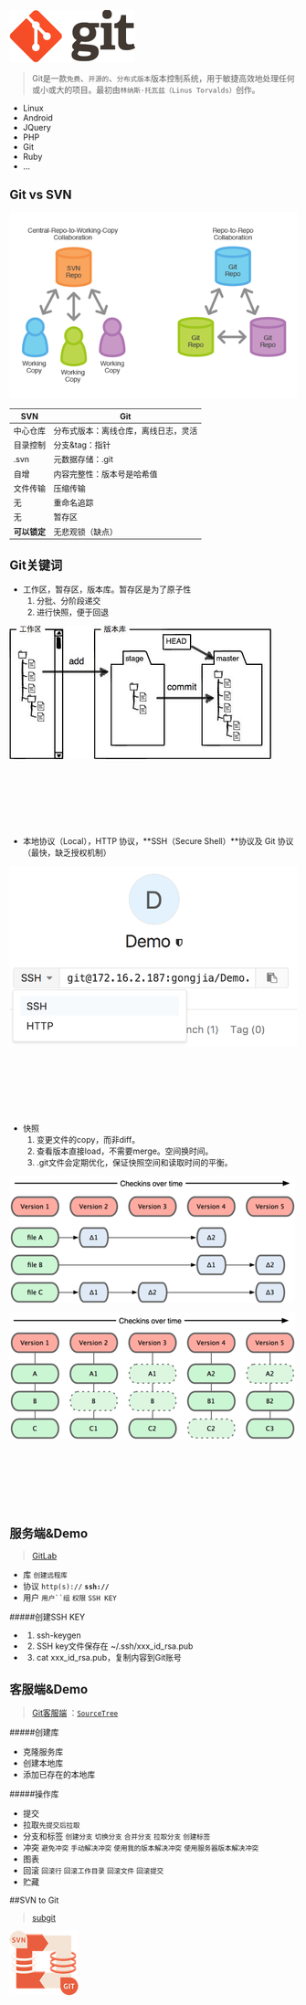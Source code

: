 ![Git Logo](https://github.com/mzying2013/GitShare/blob/master/logo@2x.png?raw=true)


>Git是一款`免费`、`开源的`、`分布式版本`版本控制系统，用于敏捷高效地处理任何或小或大的项目。最初由`林纳斯·托瓦兹（Linus Torvalds）`创作。


- Linux
- Android
- JQuery
- PHP
- Git
- Ruby
- ...



## Git vs SVN

![SVN vs Git](https://github.com/mzying2013/GitShare/blob/master/svn-vs-git.png?raw=true)

| SVN      | Git                |
| -------- | ------------------ |
| 中心仓库     | 分布式版本：离线仓库，离线日志，灵活 |
| 目录控制     | 分支&tag：指针          |
| .svn     | 元数据存储：.git         |
| 自增       | 内容完整性：版本号是哈希值      |
| 文件传输     | 压缩传输               |
| 无        | 重命名追踪              |
| 无        | 暂存区                |
| **可以锁定** | 无悲观锁（缺点）           |



## Git关键词

- 工作区，暂存区，版本库。暂存区是为了原子性
  1. 分批、分阶段递交 
  2. 进行快照，便于回退


![三个区域图示](https://github.com/mzying2013/GitShare/blob/master/%E4%B8%89%E4%B8%AA%E5%8C%BA%E5%9F%9F%E5%9B%BE%E7%A4%BA.jpeg?raw=true)

<br/><br/><br/><br/><br/><br/>





- 本地协议（Local），HTTP 协议，**SSH（Secure Shell）**协议及 Git 协议（最快，缺乏授权机制）


![ssh&git协议](https://github.com/mzying2013/GitShare/blob/master/ssh_http_proxy.png?raw=true)

<br/><br/><br/><br/><br/><br/>





- 快照
  1. 变更文件的copy，而非diff。
  2. 查看版本直接load，不需要merge。空间换时间。
  3. .git文件会定期优化，保证快照空间和读取时间的平衡。


![差异化图示](https://github.com/mzying2013/GitShare/blob/master/%E5%B7%AE%E5%BC%82%E6%80%A7%E6%AF%94%E8%BE%83.png?raw=true)



![快照图示](https://github.com/mzying2013/GitShare/blob/master/%E5%BF%AB%E7%85%A7%E6%AF%94%E8%BE%83.png?raw=true)

<br/><br/><br/><br/><br/><br/>




## 服务端&Demo
> [GitLab](http://172.16.2.187/)

- 库 `创建远程库`
- 协议 `http(s)://` **`ssh://`**
- 用户 `用户``组` `权限` `SSH KEY`

#####创建SSH KEY
- 1. ssh-keygen
- 2. SSH key文件保存在 ~/.ssh/xxx_id_rsa.pub
- 3. cat xxx_id_rsa.pub，复制内容到Git账号




## 客服端&Demo
>[Git客服端](https://git-scm.com/downloads/guis) ：[`SourceTree`](https://www.sourcetreeapp.com/)

#####创建库
- 克隆服务库 
- 创建本地库
- 添加已存在的本地库

#####操作库 
- 提交
- 拉取`先提交后拉取`
- 分支和标签 `创建分支` `切换分支` `合并分支` `拉取分支` `创建标签`
- 冲突 `避免冲突` `手动解决冲突` `使用我的版本解决冲突` `使用服务器版本解决冲突`
- 图表
- 回滚 `回滚行` `回滚工作目录` `回滚文件` `回滚提交`
- 贮藏


##SVN to Git
>[subgit](http://www.subgit.com/)

![svn convert git](https://github.com/mzying2013/GitShare/blob/master/svn-convert-git.png?raw=true)


